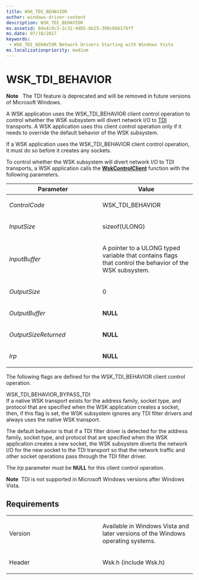 ```yaml
---
title: WSK_TDI_BEHAVIOR
author: windows-driver-content
description: WSK_TDI_BEHAVIOR
ms.assetid: 84e4c8c3-2c31-4db5-bb25-309c6bb176ff
ms.date: 07/18/2017
keywords:
 - WSK_TDI_BEHAVIOR Network Drivers Starting with Windows Vista
ms.localizationpriority: medium
---
```


# WSK\_TDI\_BEHAVIOR


**Note**   The TDI feature is deprecated and will be removed in future versions of Microsoft Windows.

 

A WSK application uses the WSK\_TDI\_BEHAVIOR client control operation to control whether the WSK subsystem will divert network I/O to [TDI](https://msdn.microsoft.com/library/windows/hardware/ff565094) transports. A WSK application uses this client control operation only if it needs to override the default behavior of the WSK subsystem.

If a WSK application uses the WSK\_TDI\_BEHAVIOR client control operation, it must do so before it creates any sockets.

To control whether the WSK subsystem will divert network I/O to TDI transports, a WSK application calls the [**WskControlClient**](https://msdn.microsoft.com/library/windows/hardware/ff571126) function with the following parameters.

<table>
<colgroup>
<col width="50%" />
<col width="50%" />
</colgroup>
<thead>
<tr class="header">
<th>Parameter</th>
<th>Value</th>
</tr>
</thead>
<tbody>
<tr class="odd">
<td><p><em>ControlCode</em></p></td>
<td><p>WSK_TDI_BEHAVIOR</p></td>
</tr>
<tr class="even">
<td><p><em>InputSize</em></p></td>
<td><p>sizeof(ULONG)</p></td>
</tr>
<tr class="odd">
<td><p><em>InputBuffer</em></p></td>
<td><p>A pointer to a ULONG typed variable that contains flags that control the behavior of the WSK subsystem.</p></td>
</tr>
<tr class="even">
<td><p><em>OutputSize</em></p></td>
<td><p>0</p></td>
</tr>
<tr class="odd">
<td><p><em>OutputBuffer</em></p></td>
<td><p><strong>NULL</strong></p></td>
</tr>
<tr class="even">
<td><p><em>OutputSizeReturned</em></p></td>
<td><p><strong>NULL</strong></p></td>
</tr>
<tr class="odd">
<td><p><em>Irp</em></p></td>
<td><p><strong>NULL</strong></p></td>
</tr>
</tbody>
</table>

The following flags are defined for the WSK\_TDI\_BEHAVIOR client control operation.

<a href="" id="wsk-tdi-behavior-bypass-tdi"></a>WSK\_TDI\_BEHAVIOR\_BYPASS\_TDI  
If a native WSK transport exists for the address family, socket type, and protocol that are specified when the WSK application creates a socket, then, if this flag is set, the WSK subsystem ignores any TDI filter drivers and always uses the native WSK transport.

The default behavior is that if a TDI filter driver is detected for the address family, socket type, and protocol that are specified when the WSK application creates a new socket, the WSK subsystem diverts the network I/O for the new socket to the TDI transport so that the network traffic and other socket operations pass through the TDI filter driver.

The *Irp* parameter must be **NULL** for this client control operation.

**Note**  TDI is not supported in Microsoft Windows versions after Windows Vista.

 

Requirements
------------

<table>
<colgroup>
<col width="50%" />
<col width="50%" />
</colgroup>
<tbody>
<tr class="odd">
<td><p>Version</p></td>
<td><p>Available in Windows Vista and later versions of the Windows operating systems.</p></td>
</tr>
<tr class="even">
<td><p>Header</p></td>
<td>Wsk.h (include Wsk.h)</td>
</tr>
</tbody>
</table>

 

 




